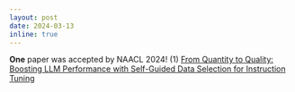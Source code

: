 ```yaml
---
layout: post
date: 2024-03-13
inline: true
---
```


**One** paper was accepted by NAACL 2024! (1) [From Quantity to Quality: Boosting LLM Performance with Self-Guided Data Selection for Instruction Tuning](https://arxiv.org/abs/2308.12032)
